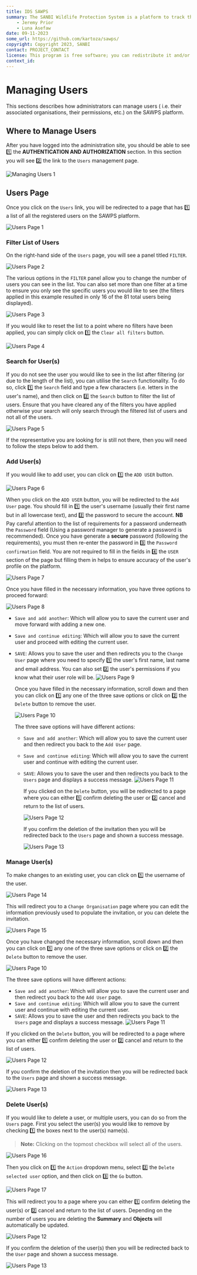 ```yaml
---
title: IDS SAWPS
summary: The SANBI Wildlife Protection System is a platform to track the population levels of endangered wildlife.
    - Jeremy Prior
    - Luna Asefaw
date: 09-11-2023
some_url: https://github.com/kartoza/sawps/
copyright: Copyright 2023, SANBI
contact: PROJECT_CONTACT
license: This program is free software; you can redistribute it and/or modify it under the terms of the GNU Affero General Public License as published by the Free Software Foundation; either version 3 of the License, or (at your option) any later version.
context_id: 
---
```


# Managing Users

This sections describes how administrators can manage users ( i.e. their associated organisations, their permissions, etc.) on the SAWPS platform.

## Where to Manage Users

After you have logged into the administration site, you should be able to see 1️⃣ the **AUTHENTICATION AND AUTHORIZATION** section. In this section you will see 2️⃣ the link to the `Users` management page.

![Managing Users 1](./img/manage-users-1.png)

## Users Page

Once you click on the `Users` link, you will be redirected to a page that has 1️⃣ a list of all the registered users on the SAWPS platform.

![Users Page 1](./img/users-page-1.png)

### Filter List of Users

On the right-hand side of the `Users` page, you will see a panel titled `FILTER`.

![Users Page 2](./img/users-page-2.png)

The various options in the `FILTER` panel allow you to change the number of users you can see in the list. You can also set more than one filter at a time to ensure you only see the specific users you would like to see (the filters applied in this example resulted in only 16 of the 81 total users being displayed).

![Users Page 3](./img/users-page-3.png)

If you would like to reset the list to a point where no filters have been applied, you can simply click on 1️⃣ the `Clear all filters` button.

![Users Page 4](./img/users-page-4.png)

### Search for User(s)

If you do not see the user you would like to see in the list after filtering (or due to the length of the list), you can utilise the `Search` functionality. To do so, click 1️⃣ the `Search` field and type a few characters (i.e. letters in the user's name), and then click on 2️⃣ the `Search` button to filter the list of users. Ensure that you have cleared any of the filters you have applied otherwise your search will only search through the filtered list of users and not all of the users.

![Users Page 5](./img/users-page-5.png)

If the representative you are looking for is still not there, then you will need to follow the steps below to add them.

### Add User(s)

If you would like to add user, you can click on 1️⃣ the `ADD USER` button.

![Users Page 6](./img/users-page-6.png)

When you click on the `ADD USER` button, you will be redirected to the `Add User` page. You should fill in 1️⃣ the user's username (usually their first name but in all lowercase text), and 2️⃣ the password to secure the account. **NB** Pay careful attention to the list of requirements for a password underneath the `Password` field (Using a password manager to generate a password is recommended). Once you have generate a **secure** password (following the requirements), you must then re-enter the password in 3️⃣ the `Password confirmation` field. You are not required to fill in the fields in 4️⃣ the `USER` section of the page but filling them in helps to ensure accuracy of the user's profile on the platform.

![Users Page 7](./img/users-page-7.png)

Once you have filled in the necessary information, you have three options to proceed forward:

![Users Page 8](./img/users-page-8.png)

- `Save and add another`: Which will allow you to save the current user and move forward with adding a new one.
- `Save and continue editing`: Which will allow you to save the current user and proceed with editing the current user.
- `SAVE`: Allows you to save the user and then redirects you to the `Change User` page where you need to specify 1️⃣ the user's first name, last name and email address. You can also set 2️⃣ the user's permissions if you know what their user role will be.
    ![Users Page 9](./img/users-page-9.png)

    Once you have filled in the necessary information, scroll down and then you can click on 1️⃣ any one of the three save options or click on 2️⃣ the `Delete` button to remove the user.

    ![Users Page 10](./img/users-page-10.png)

    The three save options will have different actions:

  - `Save and add another`: Which will allow you to save the current user and then redirect you back to the `Add User` page.
  - `Save and continue editing`: Which will allow you to save the current user and continue with editing the current user.
  - `SAVE`: Allows you to save the user and then redirects you back to the `Users` page and displays a success message.
        ![Users Page 11](./img/users-page-11.png)

    If you clicked on the `Delete` button, you will be redirected to a page where you can either 1️⃣ confirm deleting the user or 2️⃣ cancel and return to the list of users.

    ![Users Page 12](./img/users-page-12.png)

    If you confirm the deletion of the invitation then you will be redirected back to the `Users` page and shown a success message.

    ![Users Page 13](./img/users-page-13.png)

### Manage User(s)

To make changes to an existing user, you can click on 1️⃣ the username of the user.

![Users Page 14](./img/users-page-14.png)

This will redirect you to a `Change Organisation` page where you can edit the information previously used to populate the invitation, or you can delete the invitation.

![Users Page 15](./img/users-page-15.png)

Once you have changed the necessary information, scroll down and then you can click on 1️⃣ any one of the three save options or click on 2️⃣ the `Delete` button to remove the user.

![Users Page 10](./img/users-page-10.png)

The three save options will have different actions:

- `Save and add another`: Which will allow you to save the current user and then redirect you back to the `Add User` page.
- `Save and continue editing`: Which will allow you to save the current user and continue with editing the current user.
- `SAVE`: Allows you to save the user and then redirects you back to the `Users` page and displays a success message.
    ![Users Page 11](./img/users-page-11.png)

If you clicked on the `Delete` button, you will be redirected to a page where you can either 1️⃣ confirm deleting the user or 2️⃣ cancel and return to the list of users.

![Users Page 12](./img/users-page-12.png)

If you confirm the deletion of the invitation then you will be redirected back to the `Users` page and shown a success message.

![Users Page 13](./img/users-page-13.png)

### Delete User(s)

If you would like to delete a user, or multiple users, you can do so from the `Users` page. First you select the user(s) you would like to remove by checking 1️⃣ the boxes next to the user(s) name(s).

> **Note:** Clicking on the topmost checkbox will select all of the users.

![Users Page 16](./img/users-page-16.png)

Then you click on 1️⃣ the `Action` dropdown menu, select 2️⃣ the `Delete selected user` option, and then click on 3️⃣ the `Go` button.

![Users Page 17](./img/users-page-17.png)

This will redirect you to a page where you can either 1️⃣ confirm deleting the user(s) or 2️⃣ cancel and return to the list of users. Depending on the number of users you are deleting the **Summary** and **Objects** will automatically be updated.

![Users Page 12](./img/users-page-12.png)

If you confirm the deletion of the user(s) then you will be redirected back to the `User` page and shown a success message.

![Users Page 13](./img/users-page-13.png)
